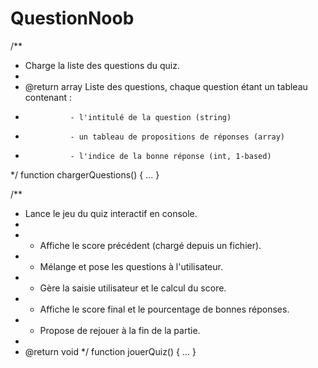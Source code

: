 # QuestionNoob
/**
 * Charge la liste des questions du quiz.
 *
 * @return array Liste des questions, chaque question étant un tableau contenant :
 *               - l'intitulé de la question (string)
 *               - un tableau de propositions de réponses (array)
 *               - l'indice de la bonne réponse (int, 1-based)
 */
function chargerQuestions() { ... }

/**
 * Lance le jeu du quiz interactif en console.
 *
 * - Affiche le score précédent (chargé depuis un fichier).
 * - Mélange et pose les questions à l'utilisateur.
 * - Gère la saisie utilisateur et le calcul du score.
 * - Affiche le score final et le pourcentage de bonnes réponses.
 * - Propose de rejouer à la fin de la partie.
 *
 * @return void
 */
function jouerQuiz() { ... }
